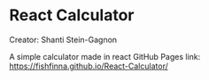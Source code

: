 # React Calculator
Creator: Shanti Stein-Gagnon

A simple calculator made in react
GitHub Pages link: https://fishfinna.github.io/React-Calculator/
